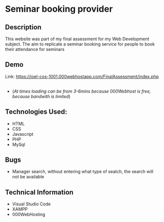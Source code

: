 
# Seminar booking provider

## Description
This website was part of my final assessment for my Web Development subject. The aim to replicate a seminar booking service for people to book their attendance for seminars


## Demo
Link: https://joel-cos-1001.000webhostapp.com/FinalAssessment/index.php &nbsp;
* (*At times loading can be from 3-6mins because 000Webhost is free, because bandwith is limited*)


## Technologies Used:
* HTML
* CSS
* Javascript
* PHP
* MySql


## Bugs
* Manager search, without entering what type of seatch, the search will not be available


## Technical Information
* Visual Studio Code
* XAMPP
* 000WebHosting
